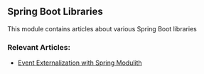 ## Spring Boot Libraries

This module contains articles about various Spring Boot libraries

### Relevant Articles: 
- [Event Externalization with Spring Modulith](https://www.baeldung.com/spring-modulith-event-externalization)
